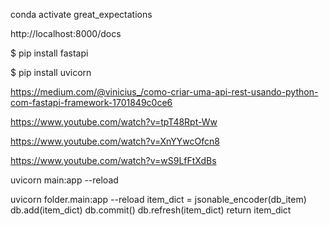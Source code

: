 conda activate great_expectations

http://localhost:8000/docs

$ pip install fastapi

$ pip install uvicorn

https://medium.com/@vinicius_/como-criar-uma-api-rest-usando-python-com-fastapi-framework-1701849c0ce6

https://www.youtube.com/watch?v=tpT48Rpt-Ww

https://www.youtube.com/watch?v=XnYYwcOfcn8

https://www.youtube.com/watch?v=wS9LfFtXdBs

uvicorn main:app --reload

uvicorn folder.main:app --reload
    item_dict = jsonable_encoder(db_item)
    db.add(item_dict)
    db.commit()
    db.refresh(item_dict)
    return item_dict
 